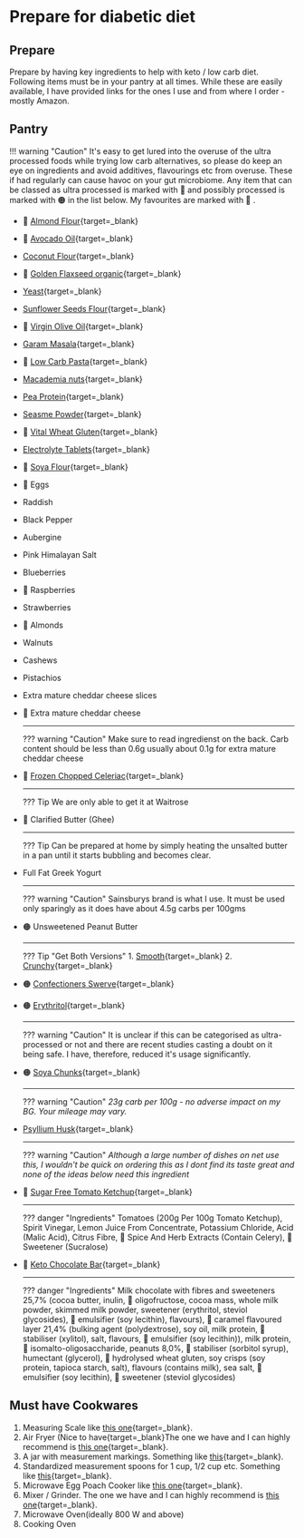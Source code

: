 # Prepare for diabetic diet

## Prepare

Prepare by having key ingredients to help with keto / low carb diet. Following items must be in your pantry at all times. While these are easily available, I have provided links for the ones I use and from where I order - mostly Amazon.

## Pantry

!!! warning "Caution"
    It's easy to get lured into the overuse of the ultra processed foods while trying low carb alternatives, so please do keep an eye on ingredients and avoid additives, flavourings etc from overuse. These if had regularly can cause havoc on your gut microbiome. Any item that can be classed as ultra processed is marked with :red_circle: and possibly processed is marked with :orange_circle: in the list below. My favourites are marked with :green_heart: .

<div class="grid cards" markdown>

-   :green_heart: [Almond Flour](https://kutt.it/almondflour_uk){target=_blank}
-   :green_heart: [Avocado Oil](https://kutt.it/avacado_oil){target=_blank}
-   [Coconut Flour](https://kutt.it/coconut_flour){target=_blank}
-   :green_heart: [Golden Flaxseed organic](https://kutt.it/golden_flaxseed){target=_blank}
-   [Yeast](https://kutt.it/yeast){target=_blank}
-   [Sunflower Seeds Flour](https://kutt.it/sunflower_seed_flour){target=_blank}
-   :green_heart: [Virgin Olive Oil](https://kutt.it/extra_){target=_blank}
-   [Garam Masala](https://kutt.it/garam_masala){target=_blank}
-   :green_heart: [Low Carb Pasta](https://kutt.it/low_carb_pasta){target=_blank}
-   [Macademia nuts](https://kutt.it/macademia_nuts){target=_blank}
-   [Pea Protein](https://kutt.it/pea-protein){target=_blank}
-   [Seasme Powder](https://kutt.it/seasme_powder){target=_blank}
-   :green_heart: [Vital Wheat Gluten](https://kutt.it/wheat-gluten){target=_blank}
-   [Electrolyte Tablets](https://kutt.it/electrolyte_tablets){target=_blank}
-   :green_heart: [Soya Flour](https://kutt.it/soya_flour){target=_blank}
-   :green_heart: Eggs
-   Raddish 
-   Black Pepper
-   Aubergine
-   Pink Himalayan Salt
-   Blueberries
-   :green_heart: Raspberries
-   Strawberries
-   :green_heart: Almonds
-   Walnuts
-   Cashews 
-   Pistachios
-   Extra mature cheddar cheese slices
-   :green_heart: Extra mature cheddar cheese

	--- 

	??? warning "Caution"
		Make sure to read ingredienst on the back. Carb content should be less than 0.6g usually about 0.1g for extra mature cheddar cheese

-   :green_heart: [Frozen Chopped Celeriac](https://kutt.it/chopped_celeriac){target=_blank}
	
	--- 
	
	??? Tip
		We are only able to get it at Waitrose

-   :green_heart: Clarified Butter (Ghee)

	--- 
	
	??? Tip
		Can be prepared at home by simply heating the unsalted butter in a pan until it starts bubbling and becomes clear.

-   Full Fat Greek Yogurt 

	--- 
	
	??? warning "Caution"
		Sainsburys brand is what I use. It must be used only sparingly as it does have about 4.5g carbs per 100gms

	
-   :orange_circle: Unsweetened Peanut Butter

	---

	??? Tip "Get Both Versions"
		1. [Smooth](https://kutt.it/smooth_peanut_butter){target=_blank}
		2. [Crunchy](https://kutt.it/crunchy_peanut_butter){target=_blank}

-   :orange_circle: [Confectioners Swerve](https://kutt.it/swerve){target=_blank}
-   :orange_circle: [Erythritol](https://kutt.it/erythritol){target=_blank}

	---

	??? warning "Caution"
		It is unclear if this can be categorised as ultra-processed or not and there are recent studies casting a doubt on it being safe. I have, therefore, reduced it's usage significantly.

-   :orange_circle: [Soya Chunks](https://kutt.it/soya_chunks){target=_blank}

	---
	
	??? warning "Caution"
		*23g carb per 100g - no adverse impact on my BG. Your mileage may vary.*

-   [Psyllium Husk](https://kutt.it/psyllium_husk){target=_blank}
	
	--- 
	
	??? warning "Caution"
		*Although a large number of dishes on net use this, I wouldn't be quick on ordering this as I dont find its taste great and none of the ideas below need this ingredient*

-   :red_circle: [Sugar Free Tomato Ketchup](https://kutt.it/sugar_free_tomato_ketchup){target=_blank}

	---
	??? danger "Ingredients"
		Tomatoes (200g Per 100g Tomato Ketchup), Spirit Vinegar, Lemon Juice From Concentrate, Potassium Chloride, Acid (Malic Acid), Citrus Fibre, :small_red_triangle: Spice And Herb Extracts (Contain Celery), :small_red_triangle: Sweetener (Sucralose)

-   :red_circle: [Keto Chocolate Bar](https://kutt.it/keto_choc_bar){target=_blank}

	---

	??? danger "Ingredients"
		Milk chocolate with fibres and sweeteners 25,7% (cocoa butter, inulin, :small_red_triangle: oligofructose, cocoa mass, whole milk powder, skimmed milk powder, sweetener (erythritol, steviol glycosides), :small_red_triangle: emulsifier (soy lecithin), flavours), :small_red_triangle: caramel flavoured layer 21,4% (bulking agent (polydextrose), soy oil, milk protein, :small_red_triangle: stabiliser (xylitol), salt, flavours, :small_red_triangle: emulsifier (soy lecithin)), milk protein, :small_red_triangle: isomalto-oligosaccharide, peanuts 8,0%, :small_red_triangle: stabiliser (sorbitol syrup), humectant (glycerol), :small_red_triangle: hydrolysed wheat gluten, soy crisps (soy protein, tapioca starch, salt), flavours (contains milk), sea salt, :small_red_triangle: emulsifier (soy lecithin), :small_red_triangle: sweetener (steviol glycosides)

</div>

## Must have Cookwares

1. Measuring Scale like [this one](https://kutt.it/measuring_scale){target=_blank}.
2. Air Fryer (Nice to have{target=_blank}The one we have and I can highly recommend is [this one](https://www.argos.co.uk/product/1166039){target=_blank}.
3. A jar with measurement markings. Something like [this](https://kutt.it/measure_beaker){target=_blank}.
4. Standardized measurement spoons for 1 cup, 1/2 cup etc. Something like [this](https://kutt.it/measurement_cup_spoon){target=_blank}.
5. Microwave Egg Poach Cooker like [this one](https://kutt.it/sistema_egg){target=_blank}.
6. Mixer / Grinder. The one we have and I can highly recommend is [this one](https://www.argos.co.uk/product/8394402){target=_blank}.
7. Microwave Oven(ideally 800 W and above)
8. Cooking Oven